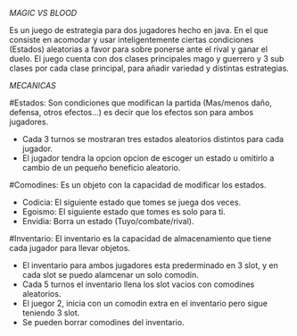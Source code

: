 *MAGIC VS BLOOD*

Es un juego de estrategia para dos jugadores hecho en java.
En el que consiste en acomodar y usar inteligentemente ciertas condiciones (Estados) aleatorias a favor para sobre ponerse ante el rival y ganar el duelo.
El juego cuenta con dos clases principales mago y guerrero y 3 sub clases por cada clase principal, para añadir variedad y distintas estrategias.

*MECANICAS*

#Estados: Son condiciones que modifican la partida (Mas/menos daño, defensa, otros efectos...)  es decir que los efectos son para ambos jugadores.

- Cada 3 turnos se mostraran tres estados aleatorios distintos para cada jugador.
- El jugador tendra la opcion opcion de escoger un estado u omitirlo a cambio de un pequeño beneficio aleatorio.

#Comodines: Es un objeto con la capacidad de modificar los estados.

- Codicia: El siguiente estado que tomes se juega dos veces.
- Egoismo: El siguiente estado que tomes es solo para ti.
- Envidia: Borra un estado (Tuyo/combate/rival).
  
#Inventario: El inventario es la capacidad de almacenamiento que tiene cada jugador para llevar objetos.

- El inventario para ambos jugadores esta prederminado en 3 slot, y en cada slot se puedo alamcenar un solo comodin.
- Cada 5 turnos el inventario llena los slot vacios con comodines aleatorios.
- El juegor 2, inicia con un comodin extra en el inventario pero sigue teniendo 3 slot.
- Se pueden borrar comodines del inventario.
